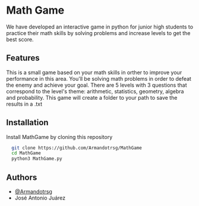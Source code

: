 
# Math Game

We have developed an interactive game in python for junior high students to practice their math skills by solving problems and increase levels to get the best score.




## Features

This is a small game based on your math skills in orther to improve your performance in this area. You'll be solving math problems in order to defeat the enemy and achieve your goal. There are 5 levels with 3 questions that correspond to the level's theme: arithmetic, statistics, geometry, algebra and probability. This game will create a folder to your path to save the results in a .txt


## Installation

Install MathGame by cloning this repository

```bash
  git clone https://github.com/Armandotrsg/MathGame
  cd MathGame
  python3 MathGame.py
```
    
## Authors

- [@Armandotrsg](https://www.github.com/Armandotrsg)
- José Antonio Juárez

